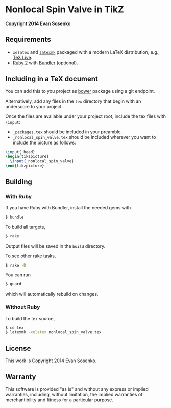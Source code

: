 # Nonlocal Spin Valve in TikZ

**Copyright 2014 Evan Sosenko**

## Requirements

- `xelatex` and [`la­texmk`](http://www.ctan.org/pkg/latexmk/)
  packaged with a modern LaTeX distribution,
  e.g., [TeX Live](http://www.tug.org/texlive/).
- [Ruby 2](https://www.ruby-lang.org/)
  with [Bundler](http://bundler.io/) (optional).

## Including in a TeX document

You can add this to you project as [bower](http://bower.io/)
package using a git endpoint.

Alternatively, add any files in the `tex` directory
that begin with an underscore to your project.

Once the files are available under your project root,
include the tex files with `\input`:

  - `_packages.tex` should be included in your preamble.
  - `_nonlocal_spin_valve.tex` should be included
    wherever you want to include the picture as follows:

````latex
\input{_head}
\begin{tikzpicture}
  \input{_nonlocal_spin_valve}
\end{tikzpicture}
````

## Building

### With Ruby

If you have Ruby with Bundler, install the needed gems with

````bash
$ bundle
````

To build all targets,

````bash
$ rake
````

Output files will be saved in the `build` directory.

To see other rake tasks,

````bash
$ rake -D
````

You can run

````bash
$ guard
````

which will automatically rebuild on changes.

### Without Ruby

To build the tex source,

````bash
$ cd tex
$ latexmk -xelatex nonlocal_spin_valve.tex
````

## License

This work is Copyright 2014 Evan Sosenko.

## Warranty

This software is provided "as is" and without any express or
implied warranties, including, without limitation, the implied
warranties of merchantibility and fitness for a particular
purpose.
